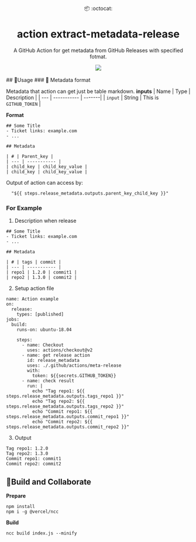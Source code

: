 
<div align="center">
  📦 :octocat:
</div>
<h1 align="center">
  action extract-metadata-release
</h1>

<p align="center">
   A GitHub Action for get metadata from GitHub Releases with specified fotmat.
</p>

<div align="center">
  <img src="demo.png"/>
</div>

<br />
## 🤸Usage
### 🚥 Metadata format

Metadata that action can get just be table markdown.
**inputs**
| Name | Type | Description |
| --- | ----------- | -------|
| `input` | String | This is `GITHUB_TOKEN` |

**Format**

```
## Some Title
- Ticket links: example.com
- ...

## Metadata

| # | Parent_key |
| --- | ----------- |
| child_key | child_key_value |
| child_key | child_key_value |
```

Output of action can access by:

```
  "${{ steps.release_metadata.outputs.parent_key_child_key }}"
```

### For Example

1. Description when release

```
## Some Title
- Ticket links: example.com
- ...

## Metadata

| # | tags | commit |
| --- | ----------- |
| repo1 | 1.2.0 | commit1 |
| repo2 | 1.3.0 | commit2 |
```
2. Setup action file

```
name: Action example
on:
  release:
    types: [published]
jobs:
  build:
    runs-on: ubuntu-18.04

    steps:
      - name: Checkout
        uses: actions/checkout@v2
      - name: get release action
        id: release_metadata
        uses: ./.github/actions/meta-release
        with:
          token: ${{secrets.GITHUB_TOKEN}}
      - name: check result
        run: |
          echo "Tag repo1: ${{ steps.release_metadata.outputs.tags_repo1 }}"
          echo "Tag repo2: ${{ steps.release_metadata.outputs.tags_repo2 }}"
          echo "Commit repo1: ${{ steps.release_metadata.outputs.commit_repo1 }}"
          echo "Commit repo2: ${{ steps.release_metadata.outputs.commit_repo2 }}"

```

3. Output

```
Tag repo1: 1.2.0
Tag repo2: 1.3.0
Commit repo1: commit1
Commit repo2: commit2
```

## 🤸Build and Collaborate

**Prepare**

```
npm install
npm i -g @vercel/ncc
```

**Build**
```
ncc build index.js --minify
```

